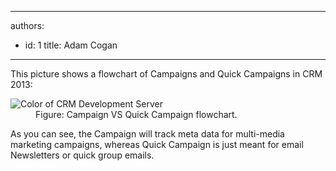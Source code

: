 

---
authors:
  - id: 1
    title: Adam Cogan
---




<span class='intro'> <p>This picture shows a flowchart of Campaigns and Quick Campaigns&#160;in CRM 2013&#58;</p> </span>

<dl class="image"><dt> 
      <img alt="Color of CRM Development Server" src="/Communication/RulesToBetterCRMForUsers/PublishingImages/CampaignVSQuickCampaign.jpg" />
   </dt><dd> Figure&#58; Campaign VS Quick Campaign flowchart.</dd></dl><p>As you can see, the Campaign will track meta data for multi-media marketing​ campaigns, whereas Quick Campaign is just meant for email Newsletters or quick group emails.​
</p>


